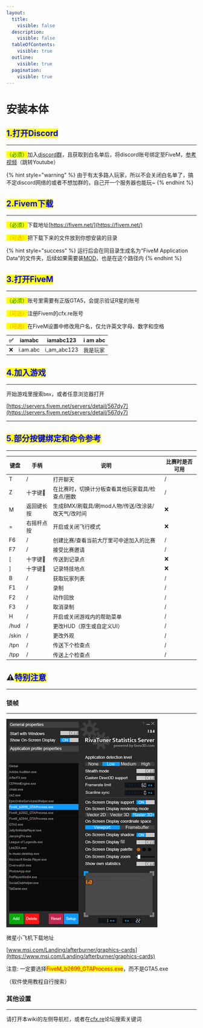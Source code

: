 ```yaml
---
layout:
  title:
    visible: false
  description:
    visible: false
  tableOfContents:
    visible: true
  outline:
    visible: true
  pagination:
    visible: true
---
```


# 安装本体

## <mark style="color:blue;">**1.打开Discord**</mark> <a href="#h1-da-kai-discord" id="h1-da-kai-discord"></a>

***

<mark style="color:green;">（必须）</mark>加入[discord群](https://discord.com/invite/ryAE73x)，且获取到白名单后，将discord账号绑定至FiveM，[参考视频](https://www.youtube.com/watch?v=SWD2q0JKRCc)（跳转Youtube）

{% hint style="warning" %}
由于有太多路人玩家，所以不会关闭白名单了，搞不定discord网络的或者不想加群的，自己开一个服务器也能玩\~
{% endhint %}

## <mark style="color:blue;">**2.Fivem下载**</mark> <a href="#h2fivem-xia-zai" id="h2fivem-xia-zai"></a>

***

<mark style="color:green;">（必须）</mark>下载地址[https://fivem.net/](https://fivem.net/)

<mark style="color:orange;">（可选）</mark>把下载下来的文件放到你想安装的目录

{% hint style="success" %}
运行后会在同目录生成名为“FiveM Application Data”的文件夹，后续如果需要装[MOD](page-2-mod.md#hua-zhi-mod)，也是在这个路径内
{% endhint %}

## <mark style="color:blue;">**3.打开FiveM**</mark> <a href="#h3-da-kai-fivem" id="h3-da-kai-fivem"></a>

***

<mark style="color:green;">（必须）</mark>账号里需要有正版GTA5，会提示验证R星的账号

<mark style="color:orange;">（可选）</mark>注册Fivem的cfx.re账号

<mark style="color:orange;">（可选）</mark>在FiveM设置中修改用户名，仅允许英文字母、数字和空格

| ✅ | iamabc   | iamabc123     | i am abc |
| - | -------- | ------------- | -------- |
| ❌ | i.am.abc | i\_am\_abc123 | 我是玩家     |

## <mark style="color:blue;">**4.加入游戏**</mark> <a href="#h4-jia-ru-you-xi" id="h4-jia-ru-you-xi"></a>

***

开始游戏里搜索`bmx`，或者任意浏览器打开

[https://servers.fivem.net/servers/detail/567dy7](https://servers.fivem.net/servers/detail/567dy7)

***

## <mark style="color:blue;">**5.部分按键绑定和命令参考**</mark> <a href="#h5-bu-fen-an-jian-bang-ding-he-ming-ling-can-kao" id="h5-bu-fen-an-jian-bang-ding-he-ming-ling-can-kao"></a>

***

| **键盘** | **手柄** | **说明**                          | **比赛时是否可用** |
| ------ | ------ | ------------------------------- | ----------- |
| T      | /      | 打开聊天                            | /           |
| Z      | 十字键🔽  | 在比赛时，切换计分板查看其他玩家载具/检查点/圈数       | /           |
| M      | 返回键长按  | 生成BMX/刷载具/刷mod人物/传送/改涂装/改天气/改时间 | ❌           |
| =      | 右摇杆点按  | 开启或关闭飞行模式                       | ❌           |
| F6     | /      | 创建比赛/查看当前大厅里可中途加入的比赛            | /           |
| F7     | /      | 接受比赛邀请                          | /           |
| \[     | 十字键🔽  | 传送到记录点                          | ❌           |
| ]      | 十字键🔼  | 记录特技地点                          | ❌           |
| B      | /      | 获取玩家列表                          | /           |
| F1     | /      | 录制                              | /           |
| F2     | /      | 动作回放                            | /           |
| F3     | /      | 取消录制                            | /           |
| H      | /      | 开启或关闭游戏内的帮助菜单                   | /           |
| /hud   | /      | 更改HUD（原生或自定义UI）                 | /           |
| /skin  | /      | 更改外观                            | /           |
| /tpn   | /      | 传送下个检查点                         | /           |
| /tpp   | /      | 传送上个检查点                         | /           |

## ⚠️<mark style="color:blue;">**特别注意**</mark> <a href="#te-bie-zhu-yi" id="te-bie-zhu-yi"></a>

***

### **锁帧** <a href="#suo-zhen" id="suo-zhen"></a>

***

<div align="left">

<img src="../.gitbook/assets/image/fivem/锁帧.png" alt="">

</div>

微星小飞机下载地址

[www.msi.com/Landing/afterburner/graphics-cards](https://www.msi.com/Landing/afterburner/graphics-cards)

注意: 一定要选择<mark style="color:red;">FiveM\_b2699\_GTAProcess.exe</mark>，而不是GTA5.exe

（软件使用教程自行搜索）

### **其他设置** <a href="#qi-ta-she-zhi" id="qi-ta-she-zhi"></a>

***

请打开本wiki的左侧导航栏，或者在[cfx.re](https://forum.cfx.re/)论坛搜索关键词
